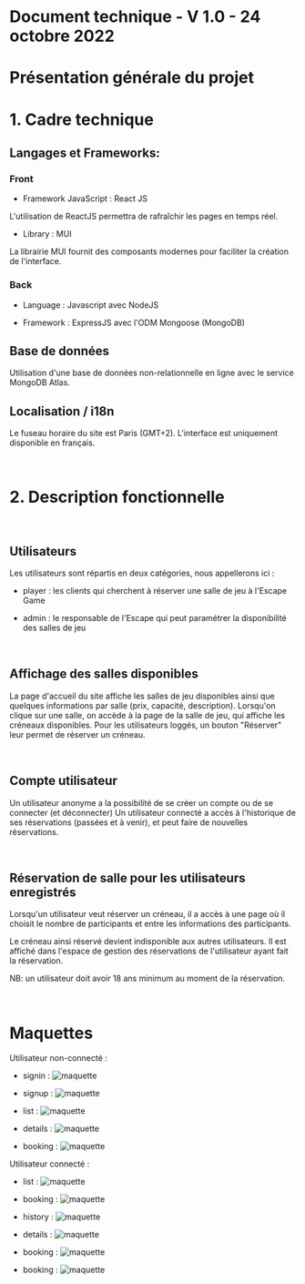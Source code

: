 # Document technique - V 1.0 - 24 octobre 2022

# Présentation générale du projet

# 1. Cadre technique

## Langages et Frameworks:

### Front

- Framework JavaScript : React JS

L'utilisation de ReactJS permettra de rafraîchir les pages en temps réel.

- Library : MUI

La librairie MUI fournit des composants modernes pour faciliter la création de l'interface.


### Back

- Language : Javascript avec NodeJS

- Framework : ExpressJS avec l'ODM Mongoose (MongoDB)

## Base de données

Utilisation d'une base de données non-relationnelle en ligne avec le service MongoDB Atlas.

## Localisation / i18n

Le fuseau horaire du site est Paris (GMT+2). L'interface est uniquement disponible en français.

<br>

# 2. Description fonctionnelle

<br>

## Utilisateurs

Les utilisateurs sont répartis en deux catégories, nous appellerons ici :

* player : les clients qui cherchent à réserver une salle de jeu à l'Escape Game

* admin : le responsable de l'Escape qui peut paramétrer la disponibilité des salles de jeu

<br>

## Affichage des salles disponibles

La page d'accueil du site affiche les salles de jeu disponibles ainsi que quelques informations par salle (prix, capacité, description).
Lorsqu'on clique sur une salle, on accède à la page de la salle de jeu, qui affiche les créneaux disponibles.
Pour les utilisateurs loggés, un bouton "Réserver" leur permet de réserver un créneau.

<br>

## Compte utilisateur

Un utilisateur anonyme a la possibilité de se créer un compte ou de se connecter (et déconnecter)
Un utilisateur connecté a accès à l'historique de ses réservations (passées et à venir), et peut faire de nouvelles réservations.

<br>

## Réservation de salle pour les utilisateurs enregistrés

Lorsqu'un utilisateur veut réserver un créneau, il a accès à une page où il choisit le nombre de participants et entre les informations des participants.

 Le créneau ainsi réservé devient indisponible aux autres utilisateurs. Il est affiché dans l'espace de gestion des réservations de l'utilisateur ayant fait la réservation.

 NB: un utilisateur doit avoir 18 ans minimum au moment de la réservation.

<br>

# Maquettes 

 Utilisateur non-connecté :

 - signin : 
 ![maquette](./maquettes/maquette1.png)

 - signup :
 ![maquette](./maquettes/maquette2.png)

 - list : 
 ![maquette](./maquettes/maquette6.png)

 - details :
 ![maquette](./maquettes/maquette7.png)

- booking :
 ![maquette](./maquettes/maquette8.png)

 Utilisateur connecté : 

- list :
 ![maquette](./maquettes/maquette3.png)

 - booking :
 ![maquette](./maquettes/maquette4.png)

 - history :
 ![maquette](./maquettes/maquette5.png)

- details :
 ![maquette](./maquettes/maquette9.png)

 - booking :
 ![maquette](./maquettes/maquette10.png)

 - booking :
 ![maquette](./maquettes/maquette11.png)
